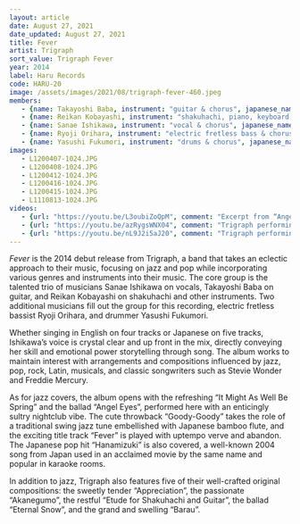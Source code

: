 ```yaml
---
layout: article
date: August 27, 2021
date_updated: August 27, 2021
title: Fever
artist: Trigraph
sort_value: Trigraph Fever
year: 2014
label: Haru Records
code: HARU-20
image: /assets/images/2021/08/trigraph-fever-460.jpeg
members:
   - {name: Takayoshi Baba, instrument: "guitar & chorus", japanese_name: 馬場孝喜, url: "https://babaviolao.wixsite.com/babatakayoshi"}
   - {name: Reikan Kobayashi, instrument: "shakuhachi, piano, keyboard, voice percussion, shaker, chorus", japanese_name: 小林鈴勘, url: "http://reikankobayashi.net/"}
   - {name: Sanae Ishikawa, instrument: "vocal & chorus", japanese_name: 石川早苗, url: "http://blog.livedoor.jp/sanny_jazz/"}
   - {name: Ryoji Orihara, instrument: "electric fretless bass & chorus", japanese_name: 織原良次, url: "https://www.ryojiorihara.com/"}
   - {name: Yasushi Fukumori, instrument: "drums & chorus", japanese_name: 福森康, url: "https://ameblo.jp/su-shi84/"}
images:
   - L1200407-1024.JPG
   - L1200408-1024.JPG
   - L1200412-1024.JPG
   - L1200416-1024.JPG
   - L1200415-1024.JPG
   - L1110813-1024.JPG
videos: 
   - {url: "https://youtu.be/L3oubiZoQpM", comment: "Excerpt from “Angel Eyes”, the second track on this album"}
   - {url: "https://youtu.be/azRygsWNX04", comment: "Trigraph performing the title track “Fever” live"}
   - {url: "https://youtu.be/nL9J2i5aJ20", comment: "Trigraph performing the Cyndi Lauper hit “Time After Time”, opening with a live-looped shakuhachi intro"}
---
```

*Fever* is the 2014 debut release from Trigraph, a band that takes an eclectic approach to their music, focusing on jazz and pop while incorporating various genres and instruments into their music. The core group is the talented trio of musicians Sanae Ishikawa on vocals, Takayoshi Baba on guitar, and Reikan Kobayashi on shakuhachi and other instruments. Two additional musicians fill out the group for this recording, electric fretless bassist Ryoji Orihara, and drummer Yasushi Fukumori.

Whether singing in English on four tracks or Japanese on five tracks, Ishikawa’s voice is crystal clear and up front in the mix, directly conveying her skill and emotional power storytelling through song. The album works to maintain interest with arrangements and compositions influenced by jazz, pop, rock, Latin, musicals, and classic songwriters such as Stevie Wonder and Freddie Mercury.

As for jazz covers, the album opens with the refreshing “It Might As Well Be Spring” and the ballad “Angel Eyes”, performed here with an enticingly sultry nightclub vibe. The cute throwback “Goody-Goody” takes the role of a traditional swing jazz tune embellished with Japanese bamboo flute, and the exciting title track “Fever” is played with uptempo verve and abandon. The Japanese pop hit “Hanamizuki” is also covered, a well-known 2004 song from Japan used in an acclaimed movie by the same name and popular in karaoke rooms.

In addition to jazz, Trigraph also features five of their well-crafted original compositions: the sweetly tender “Appreciation”, the passionate “Akanegumo”, the restful “Etude for Shakuhachi and Guitar”, the ballad “Eternal Snow”, and the grand and swelling “Barau”.

